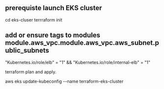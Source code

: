 ## prerequiste launch EKS cluster  
  cd eks-cluser
  terrraform init  
  ## add or ensure tags to modules module.aws_vpc.module.aws_vpc.aws_subnet.public_subnets
  "Kubernetes.io/role/elb" = "1" && "Kubernetes.io/role/internal-elb" = "1"

  terraform plan and apply.


  aws eks update-kubeconfig --name terraform-eks-cluster